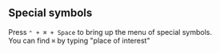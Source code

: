 ## Special symbols

Press `⌃ + ⌘ + Space` to bring up the menu of special symbols.  
You can find `⌘` by typing "place of interest"
